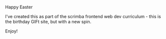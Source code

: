 Happy Easter

I've created this as part of the scrimba frontend web dev curriculum - this is the birthday GIFt site, but with a new spin.

Enjoy!

